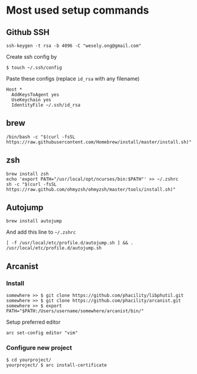 # Most used setup commands

## Github SSH
`ssh-keygen -t rsa -b 4096 -C "wesely.ong@gmail.com"`

Create ssh config by 

`$ touch ~/.ssh/config`

Paste these configs (replace `id_rsa` with any filename)

```
Host *
  AddKeysToAgent yes
  UseKeychain yes
  IdentityFile ~/.ssh/id_rsa
```

## brew
`/bin/bash -c "$(curl -fsSL https://raw.githubusercontent.com/Homebrew/install/master/install.sh)"`

## zsh
```
brew install zsh
echo 'export PATH="/usr/local/opt/ncurses/bin:$PATH"' >> ~/.zshrc
sh -c "$(curl -fsSL https://raw.github.com/ohmyzsh/ohmyzsh/master/tools/install.sh)"
```

## Autojump
`brew install autojump`

And add this line to `~/.zshrc`

`[ -f /usr/local/etc/profile.d/autojump.sh ] && . /usr/local/etc/profile.d/autojump.sh`

## Arcanist
### Install
```
somewhere >> $ git clone https://github.com/phacility/libphutil.git
somewhere >> $ git clone https://github.com/phacility/arcanist.git
somewhere >> $ export PATH="$PATH:/Users/username/somewhere/arcanist/bin/"
```
Setup preferred editor
```
arc set-config editor "vim"
```

### Configure new project
```
$ cd yourproject/
yourproject/ $ arc install-certificate
```
